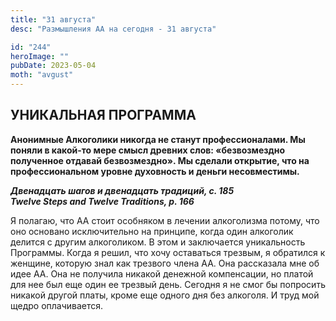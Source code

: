 ```yaml
---
title: "31 августа"
desc: "Размышления АА на сегодня - 31 августа"

id: "244"
heroImage: ""
pubDate: 2023-05-04
moth: "avgust"
---
```


## УНИКАЛЬНАЯ ПРОГРАММА

**Анонимные Алкоголики никогда не станут профессионалами. Мы поняли в какой-то
мере смысл древних слов: «безвозмездно полученное отдавай безвозмездно». Мы
сделали открытие, что на профессиональном уровне духовность и деньги
несовместимы.**

**_Двенадцать шагов и двенадцать традиций, с. 185  
Twelve Steps and Twelve Traditions, р. 166_**

Я полагаю, что АА стоит особняком в лечении алкоголизма потому, что оно
основано исключительно на принципе, когда один алкоголик делится с другим
алкоголиком. В этом и заключается уникальность Программы. Когда я решил, что
хочу оставаться трезвым, я обратился к женщине, которую знал как трезвого
члена АА. Она рассказала мне об идее АА. Она не получила никакой денежной
компенсации, но платой для нее был еще один ее трезвый день. Сегодня я не смог
бы попросить никакой другой платы, кроме еще одного дня без алкоголя. И труд
мой щедро оплачивается.

